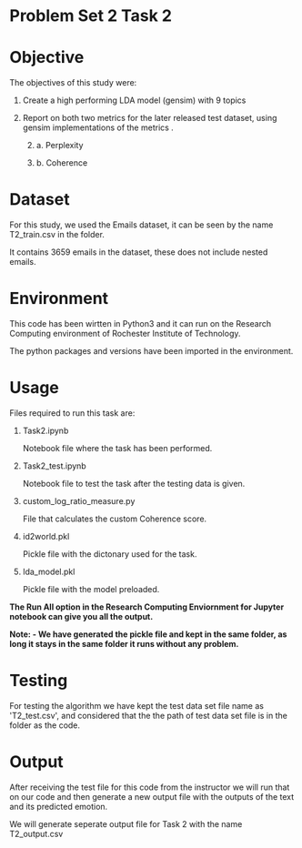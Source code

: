# Problem Set 2 Task 2

# Objective

The objectives of this study were:

1. Create a high performing LDA model (gensim) with 9 topics

2. Report on both two metrics for the later released test dataset, using gensim implementations of the metrics .
      
      2. a. Perplexity
      
      2. b. Coherence  
# Dataset

For this study, we used the Emails dataset, it can be seen by the name T2_train.csv in the folder.

It contains 3659 emails in the dataset, these does not include nested emails.

# Environment

This code has been wirtten in Python3 and it can run on the Research Computing environment of Rochester Institute of Technology.

The python packages and versions have been imported in the environment.

# Usage 

Files required to run this task are:
1. Task2.ipynb

    Notebook file where the task has been performed.
    
3. Task2_test.ipynb
  
    Notebook file to test the task after the testing data is given.

5. custom_log_ratio_measure.py

    File that calculates the custom Coherence score.
  
7. id2world.pkl
    
    Pickle file with the dictonary used for the task.
    
9. lda_model.pkl

    Pickle file with the model preloaded.

**The Run All option in the Research Computing Enviornment for Jupyter notebook can give you all the output.**

**Note: - We have generated the pickle file and kept in the same folder, as long it stays in the same folder it runs without any problem.**

# Testing

For testing the algorithm we have kept the test data set file name as 'T2_test.csv', and considered that the the path of test data set file is in the folder as the code.

# Output

After receiving the test file for this code from the instructor we will run that on our code and then generate a new output file with the outputs of the text and its predicted emotion.

We will generate seperate output file for Task 2 with the name T2_output.csv
